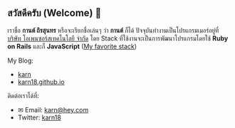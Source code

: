 ## สวัสดีครับ (Welcome) 👋

<!--
**karn18/karn18** is a ✨ _special_ ✨ repository because its `README.md` (this file) appears on your GitHub profile.
-->

เราชื่อ **กานต์ ถิรสุนทร** หรือจะเรียกชื่อเล่นๆ ว่า **กานต์** ก็ได้ ปัจจุบันทำงานเป็นโปรแกรมเมอร์อยู่ที่[บริษัท โอเพนซอร์สเทคโนโลยี จำกัด](https://opensource-technology.com/) โดย Stack ที่ใช้งานจะเป็นการพัฒนาโปรแกรมโดยใช้ **Ruby on Rails** และก็ **JavaScript** ([My favorite stack](https://karn18.github.io/dev/2020/07/09/my-favorite-stack.html))

My Blog:
- [karn](https://karn.work)
- [karn18.github.io](https://karn18.github.io)

ติดต่อเราได้ที่:
- ✉ Email: karn@hey.com
- Twitter: [karn18](https://twitter.com/karn18)
